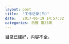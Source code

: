 ```yaml
---
layout: post
title:  "工作记录(日)"
date:   2017-06-19 14:57:32
categories: 日报 第25周
---
```


目录已建好，内容不全。

